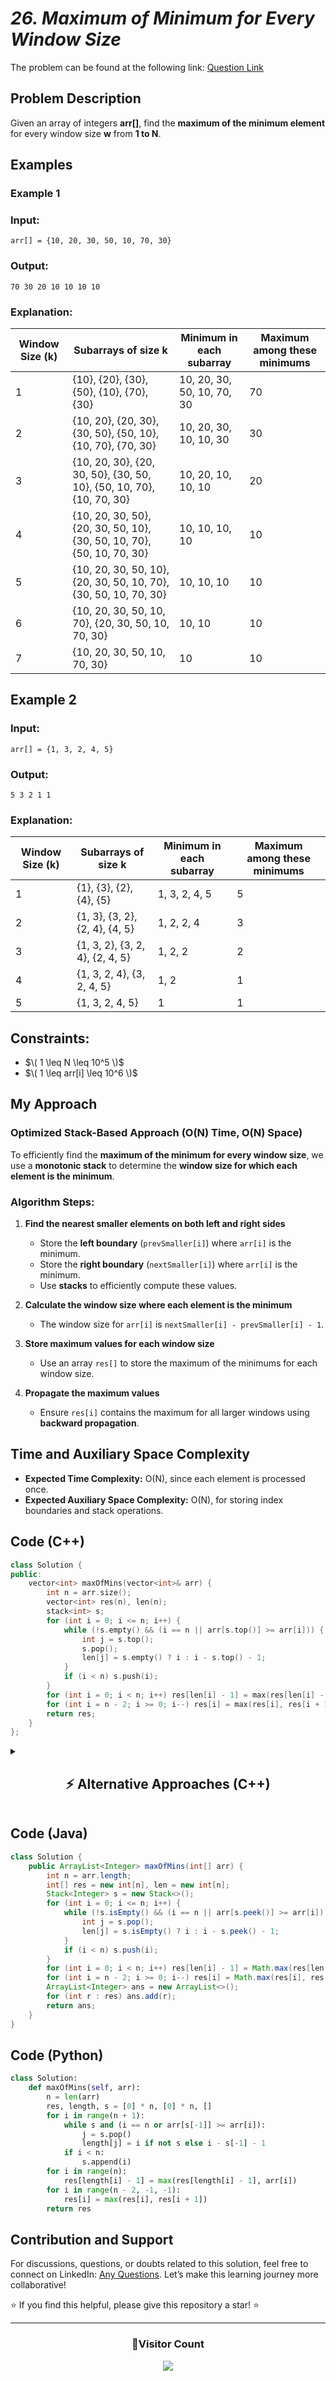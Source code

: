 # _26. Maximum of Minimum for Every Window Size_

The problem can be found at the following link: [Question Link](https://www.geeksforgeeks.org/problems/maximum-of-minimum-for-every-window-size/1)

## **Problem Description**

Given an array of integers **arr[]**, find the **maximum of the minimum element** for every window size **w** from **1 to N**.

## **Examples**

### **Example 1**

### **Input:**

```
arr[] = {10, 20, 30, 50, 10, 70, 30}
```

### **Output:**

```
70 30 20 10 10 10 10
```

### **Explanation:**

| **Window Size (k)** | **Subarrays of size k**                                                | **Minimum in each subarray** | **Maximum among these minimums** |
| ------------------- | ---------------------------------------------------------------------- | ---------------------------- | -------------------------------- |
| 1                   | {10}, {20}, {30}, {50}, {10}, {70}, {30}                               | 10, 20, 30, 50, 10, 70, 30   | 70                               |
| 2                   | {10, 20}, {20, 30}, {30, 50}, {50, 10}, {10, 70}, {70, 30}             | 10, 20, 30, 10, 10, 30       | 30                               |
| 3                   | {10, 20, 30}, {20, 30, 50}, {30, 50, 10}, {50, 10, 70}, {10, 70, 30}   | 10, 20, 10, 10, 10           | 20                               |
| 4                   | {10, 20, 30, 50}, {20, 30, 50, 10}, {30, 50, 10, 70}, {50, 10, 70, 30} | 10, 10, 10, 10               | 10                               |
| 5                   | {10, 20, 30, 50, 10}, {20, 30, 50, 10, 70}, {30, 50, 10, 70, 30}       | 10, 10, 10                   | 10                               |
| 6                   | {10, 20, 30, 50, 10, 70}, {20, 30, 50, 10, 70, 30}                     | 10, 10                       | 10                               |
| 7                   | {10, 20, 30, 50, 10, 70, 30}                                           | 10                           | 10                               |

## **Example 2**

### **Input:**

```
arr[] = {1, 3, 2, 4, 5}
```

### **Output:**

```
5 3 2 1 1
```

### **Explanation:**

| **Window Size (k)** | **Subarrays of size k**         | **Minimum in each subarray** | **Maximum among these minimums** |
| ------------------- | ------------------------------- | ---------------------------- | -------------------------------- |
| 1                   | {1}, {3}, {2}, {4}, {5}         | 1, 3, 2, 4, 5                | 5                                |
| 2                   | {1, 3}, {3, 2}, {2, 4}, {4, 5}  | 1, 2, 2, 4                   | 3                                |
| 3                   | {1, 3, 2}, {3, 2, 4}, {2, 4, 5} | 1, 2, 2                      | 2                                |
| 4                   | {1, 3, 2, 4}, {3, 2, 4, 5}      | 1, 2                         | 1                                |
| 5                   | {1, 3, 2, 4, 5}                 | 1                            | 1                                |

## **Constraints:**

- $\( 1 \leq N \leq 10^5 \)$
- $\( 1 \leq arr[i] \leq 10^6 \)$

## **My Approach**

### **Optimized Stack-Based Approach (O(N) Time, O(N) Space)**

To efficiently find the **maximum of the minimum for every window size**, we use a **monotonic stack** to determine the **window size for which each element is the minimum**.

### **Algorithm Steps:**

1. **Find the nearest smaller elements on both left and right sides**

   - Store the **left boundary** (`prevSmaller[i]`) where `arr[i]` is the minimum.
   - Store the **right boundary** (`nextSmaller[i]`) where `arr[i]` is the minimum.
   - Use **stacks** to efficiently compute these values.

2. **Calculate the window size where each element is the minimum**

   - The window size for `arr[i]` is `nextSmaller[i] - prevSmaller[i] - 1`.

3. **Store maximum values for each window size**

   - Use an array `res[]` to store the maximum of the minimums for each window size.

4. **Propagate the maximum values**
   - Ensure `res[i]` contains the maximum for all larger windows using **backward propagation**.

## Time and Auxiliary Space Complexity

- **Expected Time Complexity:** O(N), since each element is processed once.
- **Expected Auxiliary Space Complexity:** O(N), for storing index boundaries and stack operations.

## **Code (C++)**

```cpp
class Solution {
public:
    vector<int> maxOfMins(vector<int>& arr) {
        int n = arr.size();
        vector<int> res(n), len(n);
        stack<int> s;
        for (int i = 0; i <= n; i++) {
            while (!s.empty() && (i == n || arr[s.top()] >= arr[i])) {
                int j = s.top();
                s.pop();
                len[j] = s.empty() ? i : i - s.top() - 1;
            }
            if (i < n) s.push(i);
        }
        for (int i = 0; i < n; i++) res[len[i] - 1] = max(res[len[i] - 1], arr[i]);
        for (int i = n - 2; i >= 0; i--) res[i] = max(res[i], res[i + 1]);
        return res;
    }
};
```

<details>
  <summary><h2 align="center">⚡ Alternative Approaches (C++)</h2></summary>

## **2️⃣ Stack-Based Approach (Left-Right Boundaries)**

- Uses **two passes** to determine window lengths.
- More explicit calculation of **left and right limits**.

```cpp
class Solution {
public:
    vector<int> maxOfMins(vector<int>& arr) {
        int n = arr.size();
        vector<int> res(n), len(n, n);
        stack<int> s;
        for (int i = 0; i < n; i++) {
            while (!s.empty() && arr[s.top()] >= arr[i]) s.pop();
            len[i] = s.empty() ? i + 1 : i - s.top();
            s.push(i);
        }
        s = stack<int>();
        for (int i = n - 1; i >= 0; i--) {
            while (!s.empty() && arr[s.top()] > arr[i]) s.pop();
            len[i] += s.empty() ? n - i - 1 : s.top() - i - 1;
            s.push(i);
        }
        for (int i = 0; i < n; i++) res[len[i] - 1] = max(res[len[i] - 1], arr[i]);
        for (int i = n - 2; i >= 0; i--) res[i] = max(res[i], res[i + 1]);
        return res;
    }
};
```

## **3️⃣ Deque-Based Approach (Sliding Window)**

- **Maintains a deque** to track minimums efficiently.
- Faster in practice for **large datasets**.

```cpp
class Solution {
public:
    vector<int> maxOfMins(vector<int>& arr) {
        int n = arr.size();
        vector<int> res(n, INT_MIN);
        vector<int> left(n), right(n);
        deque<int> dq;

        for (int i = 0; i < n; i++) {
            while (!dq.empty() && arr[dq.back()] >= arr[i]) dq.pop_back();
            left[i] = dq.empty() ? i + 1 : i - dq.back();
            dq.push_back(i);
        }

        dq.clear();
        for (int i = n - 1; i >= 0; i--) {
            while (!dq.empty() && arr[dq.back()] > arr[i]) dq.pop_back();
            right[i] = dq.empty() ? n - i : dq.back() - i;
            dq.push_back(i);
        }

        for (int i = 0; i < n; i++) {
            int len = left[i] + right[i] - 1;
            res[len - 1] = max(res[len - 1], arr[i]);
        }

        for (int i = n - 2; i >= 0; i--)
            res[i] = max(res[i], res[i + 1]);

        return res;
    }
};
```

## **📊 Comparison of Approaches**

| **Approach**                   | ⏱️ **Time Complexity** | 🗂️ **Space Complexity** | ⚡ **Method** | ✅ **Pros**                     | ⚠️ **Cons**                 |
| ------------------------------ | ---------------------- | ----------------------- | ------------- | ------------------------------- | --------------------------- |
| **Optimized Stack**            | 🟢 `O(N)`              | 🟢 `O(N)`               | Stack-based   | Best runtime & space efficiency | None                        |
| **Left-Right Stack**           | 🟡 `O(N)`              | 🟡 `O(N)`               | Stack-based   | Explicit left-right boundaries  | Slightly more code          |
| **Deque-Based Sliding Window** | 🟡 `O(N)`              | 🟡 `O(N)`               | Deque-based   | Useful for sliding windows      | More complex implementation |

## **💡 Best Choice?**

- ✅ **For best efficiency:** **Stack-based (`O(N)`, `O(N)`)**.
- ✅ **For explicit left-right tracking:** **Left-Right Stack (`O(N)`, `O(N)`)**.
- ✅ **For sliding window problems:** **Deque-based (`O(N)`, `O(N)`)**.

</details>

## **Code (Java)**

```java
class Solution {
    public ArrayList<Integer> maxOfMins(int[] arr) {
        int n = arr.length;
        int[] res = new int[n], len = new int[n];
        Stack<Integer> s = new Stack<>();
        for (int i = 0; i <= n; i++) {
            while (!s.isEmpty() && (i == n || arr[s.peek()] >= arr[i])) {
                int j = s.pop();
                len[j] = s.isEmpty() ? i : i - s.peek() - 1;
            }
            if (i < n) s.push(i);
        }
        for (int i = 0; i < n; i++) res[len[i] - 1] = Math.max(res[len[i] - 1], arr[i]);
        for (int i = n - 2; i >= 0; i--) res[i] = Math.max(res[i], res[i + 1]);
        ArrayList<Integer> ans = new ArrayList<>();
        for (int r : res) ans.add(r);
        return ans;
    }
}
```

## **Code (Python)**

```python
class Solution:
    def maxOfMins(self, arr):
        n = len(arr)
        res, length, s = [0] * n, [0] * n, []
        for i in range(n + 1):
            while s and (i == n or arr[s[-1]] >= arr[i]):
                j = s.pop()
                length[j] = i if not s else i - s[-1] - 1
            if i < n:
                s.append(i)
        for i in range(n):
            res[length[i] - 1] = max(res[length[i] - 1], arr[i])
        for i in range(n - 2, -1, -1):
            res[i] = max(res[i], res[i + 1])
        return res
```

## Contribution and Support

For discussions, questions, or doubts related to this solution, feel free to connect on LinkedIn: [Any Questions](https://www.linkedin.com/in/patel-hetkumar-sandipbhai-8b110525a/). Let’s make this learning journey more collaborative!

⭐ If you find this helpful, please give this repository a star! ⭐

---

<div align="center">
  <h3><b>📍Visitor Count</b></h3>
</div>

<p align="center">
  <img src="https://profile-counter.glitch.me/Hunterdii/count.svg" />
</p>
